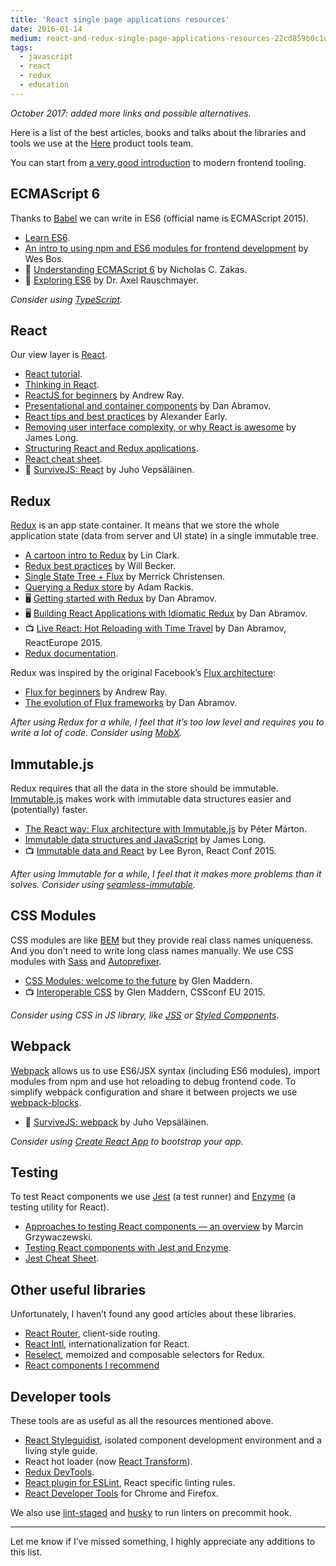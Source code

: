 ```yaml
---
title: 'React single page applications resources'
date: 2016-01-14
medium: react-and-redux-single-page-applications-resources-22cd859b0c1d
tags:
  - javascript
  - react
  - redux
  - education
---
```


_October 2017: added more links and possible alternatives._

Here is a list of the best articles, books and talks about the libraries and tools we use at the [Here](https://www.here.com/en) product tools team.

You can start from [a very good introduction](http://reactkungfu.com/2015/07/the-hitchhikers-guide-to-modern-javascript-tooling/) to modern frontend tooling.

## ECMAScript 6

Thanks to [Babel](http://babeljs.io/) we can write in ES6 (official name is ECMAScript 2015).

- [Learn ES6](http://babeljs.io/learn-es2015/).
- [An intro to using npm and ES6 modules for frontend development](http://wesbos.com/javascript-modules/) by Wes Bos.
- <span aria-label="Book" title="Book">📖</span> [Understanding ECMAScript 6](https://leanpub.com/understandinges6/read/) by Nicholas C. Zakas.
- <span aria-label="Book" title="Book">📖</span> [Exploring ES6](http://exploringjs.com/es6/) by Dr. Axel Rauschmayer.

_Consider using [TypeScript](https://www.typescriptlang.org/)._

## React

Our view layer is [React](https://reactjs.org/).

- [React tutorial](https://reactjs.org/tutorial/tutorial.html).
- [Thinking in React](https://reactjs.org/docs/thinking-in-react.html).
- [ReactJS for beginners](https://blog.andrewray.me/reactjs-for-stupid-people/) by Andrew Ray.
- [Presentational and container components](https://medium.com/@dan_abramov/smart-and-dumb-components-7ca2f9a7c7d0) by Dan Abramov.
- [React tips and best practices](http://aeflash.com/2015-02/react-tips-and-best-practices.html) by Alexander Early.
- [Removing user interface complexity, or why React is awesome](http://jlongster.com/Removing-User-Interface-Complexity,-or-Why-React-is-Awesome) by James Long.
- [Structuring React and Redux applications](/blog/react-structure).
- [React cheat sheet](https://reactcheatsheet.com/).
- <span aria-label="Book" title="Book">📖</span> [SurviveJS: React](https://survivejs.com/react/introduction/) by Juho Vepsäläinen.

## Redux

[Redux](http://redux.js.org/) is an app state container. It means that we store the whole application state (data from server and UI state) in a single immutable tree.

- [A cartoon intro to Redux](https://code-cartoons.com/a-cartoon-intro-to-redux-3afb775501a6) by Lin Clark.
- [Redux best practices](https://medium.com/lexical-labs-engineering/redux-best-practices-64d59775802e) by Will Becker.
- [Single State Tree + Flux](http://merrickchristensen.com/articles/single-state-tree.html) by Merrick Christensen.
- [Querying a Redux store](https://medium.com/@adamrackis/querying-a-redux-store-37db8c7f3b0f) by Adam Rackis.
- <span aria-label="Course" title="Course">🖥</span> [Getting started with Redux](https://egghead.io/courses/getting-started-with-redux) by Dan Abramov.
- <span aria-label="Course" title="Course">🖥</span> [Building React Applications with Idiomatic Redux](https://egghead.io/courses/building-react-applications-with-idiomatic-redux) by Dan Abramov.
- <span aria-label="Video" title="Video">📺</span> [Live React: Hot Reloading with Time Travel](https://youtu.be/xsSnOQynTHs) by Dan Abramov, ReactEurope 2015.
- [Redux documentation](http://redux.js.org/).

Redux was inspired by the original Facebook’s [Flux architecture](https://facebook.github.io/flux/):

- [Flux for beginners](https://blog.andrewray.me/flux-for-stupid-people/) by Andrew Ray.
- [The evolution of Flux frameworks](https://medium.com/@dan_abramov/the-evolution-of-flux-frameworks-6c16ad26bb31) by Dan Abramov.

_After using Redux for a while, I feel that it’s too low level and requires you to write a lot of code. Consider using [MobX](https://mobx.js.org/)._

## Immutable.js

Redux requires that all the data in the store should be immutable. [Immutable.js](https://facebook.github.io/immutable-js/) makes work with immutable data structures easier and (potentially) faster.

- [The React way: Flux architecture with Immutable.js](https://blog.risingstack.com/the-react-js-way-flux-architecture-with-immutable-js/) by Péter Márton.
- [Immutable data structures and JavaScript](http://jlongster.com/Using-Immutable-Data-Structures-in-JavaScript) by James Long.
- <span aria-label="Video" title="Video">📺</span> [Immutable data and React](https://youtu.be/I7IdS-PbEgI) by Lee Byron, React Conf 2015.

_After using Immutable for a while, I feel that it makes more problems than it solves. Consider using [seamless-immutable](https://github.com/rtfeldman/seamless-immutable)._

## CSS Modules

CSS modules are like [BEM](http://getbem.com/) but they provide real class names uniqueness. And you don’t need to write long class names manually. We use CSS modules with [Sass](http://sass-lang.com/) and [Autoprefixer](https://github.com/postcss/autoprefixer).

- [CSS Modules: welcome to the future](https://glenmaddern.com/articles/css-modules) by Glen Maddern.
- <span aria-label="Video" title="Video">📺</span> [Interoperable CSS](https://youtu.be/aIyhhHTmsXE) by Glen Maddern, CSSconf EU 2015.

_Consider using CSS in JS library, like [JSS](http://cssinjs.org/) or [Styled Components](https://www.styled-components.com/)._

## Webpack

[Webpack](https://webpack.js.org/) allows us to use ES6/JSX syntax (including ES6 modules), import modules from npm and use hot reloading to debug frontend code. To simplify webpack configuration and share it between projects we use [webpack-blocks](https://github.com/andywer/webpack-blocks).

- 📖 [SurviveJS: webpack](https://survivejs.com/webpack/introduction/) by Juho Vepsäläinen.

_Consider using [Create React App](https://github.com/facebookincubator/create-react-app) to bootstrap your app._

## Testing

To test React components we use [Jest](https://facebook.github.io/jest/) (a test runner) and [Enzyme](http://airbnb.io/enzyme/) (a testing utility for React).

- [Approaches to testing React components — an overview](http://reactkungfu.com/2015/07/approaches-to-testing-react-components-an-overview/) by Marcin Grzywaczewski.
- [Testing React components with Jest and Enzyme](/blog/react-jest).
- [Jest Cheat Sheet](https://github.com/sapegin/jest-cheat-sheet).

## Other useful libraries

Unfortunately, I haven’t found any good articles about these libraries.

- [React Router](https://github.com/ReactTraining/react-router), client-side routing.
- [React Intl](https://github.com/yahoo/react-intl), internationalization for React.
- [Reselect](https://github.com/reactjs/reselect), memoized and composable selectors for Redux.
- [React components I recommend](https://github.com/sapegin/react-components)

## Developer tools

These tools are as useful as all the resources mentioned above.

- [React Styleguidist](https://react-styleguidist.js.org/), isolated component development environment and a living style guide.
- React hot loader (now [React Transform](https://github.com/gaearon/react-transform-boilerplate)).
- [Redux DevTools](https://github.com/gaearon/redux-devtools).
- [React plugin for ESLint](https://github.com/yannickcr/eslint-plugin-react), React specific linting rules.
- [React Developer Tools](https://github.com/facebook/react-devtools) for Chrome and Firefox.

We also use [lint-staged](https://github.com/okonet/lint-staged) and [husky](https://github.com/typicode/husky) to run linters on precommit hook.

---

Let me know if I’ve missed something, I highly appreciate any additions to this list.
